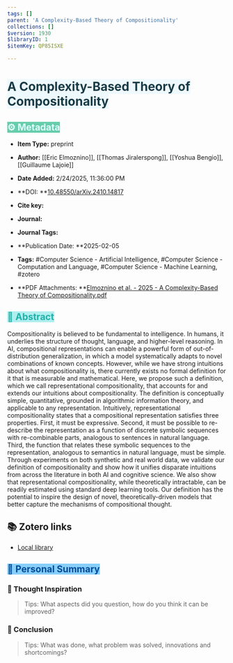 ```yaml
---
tags: []
parent: 'A Complexity-Based Theory of Compositionality'
collections: []
$version: 1930
$libraryID: 1
$itemKey: QP85ISXE

---
```

# <span style="color: rgb(25, 60, 71)"><span style="background-color: rgb(238, 249, 253)">A Complexity-Based Theory of Compositionality</span></span>

## <span style="color: rgb(224, 255, 255)"><span style="background-color: rgb(102, 205, 170)">⚙️ Metadata</span></span>

*   **Item Type:** preprint

*   **Author:** \[\[Eric Elmoznino]], \[\[Thomas Jiralerspong]], \[\[Yoshua Bengio]], \[\[Guillaume Lajoie]]

*   **Date Added:** 2/24/2025, 11:36:00 PM

*   \*\*DOI: \*\*[10.48550/arXiv.2410.14817](https://doi.org/10.48550/arXiv.2410.14817)

*   **Cite key:**

*   **Journal:**

*   **Journal Tags:**

*   \*\*Publication Date: \*\*2025-02-05

*   **Tags:** #Computer Science - Artificial Intelligence, #Computer Science - Computation and Language, #Computer Science - Machine Learning, #zotero

*   \*\*PDF Attachments: \*\*[Elmoznino et al. - 2025 - A Complexity-Based Theory of Compositionality.pdf](zotero://open-pdf/library/items/MF4RXSIZ)

## <span style="color: rgb(32, 178, 170)"><span style="background-color: rgb(175, 238, 238)">📜 Abstract</span></span>

Compositionality is believed to be fundamental to intelligence. In humans, it underlies the structure of thought, language, and higher-level reasoning. In AI, compositional representations can enable a powerful form of out-of-distribution generalization, in which a model systematically adapts to novel combinations of known concepts. However, while we have strong intuitions about what compositionality is, there currently exists no formal definition for it that is measurable and mathematical. Here, we propose such a definition, which we call representational compositionality, that accounts for and extends our intuitions about compositionality. The definition is conceptually simple, quantitative, grounded in algorithmic information theory, and applicable to any representation. Intuitively, representational compositionality states that a compositional representation satisfies three properties. First, it must be expressive. Second, it must be possible to re-describe the representation as a function of discrete symbolic sequences with re-combinable parts, analogous to sentences in natural language. Third, the function that relates these symbolic sequences to the representation, analogous to semantics in natural language, must be simple. Through experiments on both synthetic and real world data, we validate our definition of compositionality and show how it unifies disparate intuitions from across the literature in both AI and cognitive science. We also show that representational compositionality, while theoretically intractable, can be readily estimated using standard deep learning tools. Our definition has the potential to inspire the design of novel, theoretically-driven models that better capture the mechanisms of compositional thought.

## 📚 Zotero links

*   [Local library](zotero://select/items/1_SPEL82N3)

## <span style="color: rgb(0, 77, 153)"><span style="background-color: rgb(135, 206, 250)">🤔 Personal Summary</span></span>

### 💭 Thought Inspiration

> Tips: What aspects did you question, how do you think it can be improved?

### 📜 Conclusion

> Tips: What was done, what problem was solved, innovations and shortcomings?
